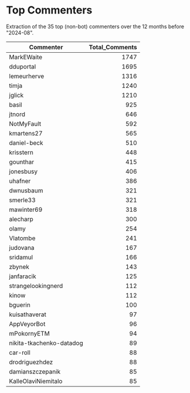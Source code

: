 # Top Commenters

Extraction of the 35 top (non-bot) commenters 
over the 12 months before "2024-08".


| Commenter                | Total_Comments |
| ------------------------ | -------------: |
| MarkEWaite               |           1747 |
| dduportal                |           1695 |
| lemeurherve              |           1316 |
| timja                    |           1240 |
| jglick                   |           1210 |
| basil                    |            925 |
| jtnord                   |            646 |
| NotMyFault               |            592 |
| kmartens27               |            565 |
| daniel-beck              |            510 |
| krisstern                |            448 |
| gounthar                 |            415 |
| jonesbusy                |            406 |
| uhafner                  |            386 |
| dwnusbaum                |            321 |
| smerle33                 |            321 |
| mawinter69               |            318 |
| alecharp                 |            300 |
| olamy                    |            254 |
| Vlatombe                 |            241 |
| judovana                 |            167 |
| sridamul                 |            166 |
| zbynek                   |            143 |
| janfaracik               |            125 |
| strangelookingnerd       |            112 |
| kinow                    |            112 |
| bguerin                  |            100 |
| kuisathaverat            |             97 |
| AppVeyorBot              |             96 |
| mPokornyETM              |             94 |
| nikita-tkachenko-datadog |             89 |
| car-roll                 |             88 |
| drodriguezhdez           |             88 |
| damianszczepanik         |             85 |
| KalleOlaviNiemitalo      |             85 |
